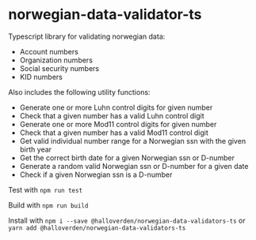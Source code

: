 # norwegian-data-validator-ts

Typescript library for validating norwegian data:
- Account numbers
- Organization numbers
- Social security numbers
- KID numbers

Also includes the following utility functions:
- Generate one or more Luhn control digits for given number
- Check that a given number has a valid Luhn control digit
- Generate one or more Mod11 control digits for given number
- Check that a given number has a valid Mod11 control digit
- Get valid individual number range for a Norwegian ssn with the given birth year
- Get the correct birth date for a given Norwegian ssn or D-number
- Generate a random valid Norwegian ssn or D-number for a given date
- Check if a given Norwegian ssn is a D-number


Test with `npm run test`

Build with `npm run build`

Install with `npm i --save @halloverden/norwegian-data-validators-ts` or `yarn add @halloverden/norwegian-data-validators-ts`
